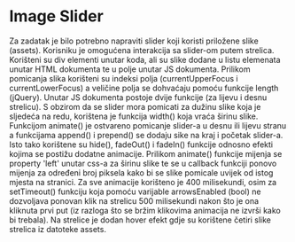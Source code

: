 # Image Slider

Za zadatak je bilo potrebno napraviti slider koji koristi priložene slike (assets). Korisniku je omogućena interakcija sa slider-om putem strelica. Korišteni su div elementi unutar koda, ali su slike dodane u listu elemenata unutar HTML dokumenta te u polje unutar JS dokumenta. Prilikom pomicanja slika korišteni su indeksi polja (currentUpperFocus i currentLowerFocus) a veličine polja se dohvaćaju pomoću funkcije length (jQuery). Unutar JS dokumenta postoje dvije funkcije (za lijevu i desnu strelicu). S obzirom da se slider mora pomicati za dužinu slike koja je sljedeća na redu, korištena je funkcija width() koja vraća širinu slike. Funkcijom animate() je ostvareno pomicanje slider-a u desnu ili lijevu stranu a funkcijama append() i prepend() se dodaju sike na kraj i početak slider-a. Isto tako korištene su hide(), fadeOut() i fadeIn() funkcije odnosno efekti kojima se postižu dodatne animacije. Prilikom animate() funkcije mijenja se property 'left' unutar css-a za širinu slike te se u callback funkciji ponovo mijenja za određeni broj piksela kako bi se slike pomicale uvijek od istog mjesta na stranici. Za sve animacije korišteno je 400 milisekundi, osim za setTimeout() funkciju koja pomoću varijable arrowsEnabled (bool) ne dozvoljava ponovan klik na strelicu 500 milisekundi nakon što je ona kliknuta prvi put (iz razloga što se bržim klikovima animacija ne izvrši kako bi trebala). Na strelice je dodan hover efekt gdje su korištene četiri slike strelica iz datoteke assets.
